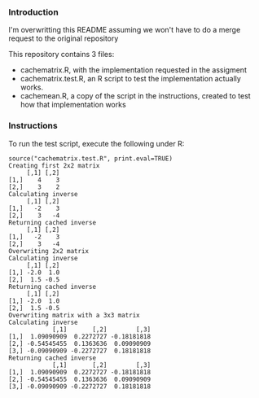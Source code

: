 ### Introduction
I'm overwritting this README assuming we won't have to do a merge
request to the original repository

This repository contains 3 files:
* cachematrix.R, with the implementation requested in the assigment
* cachematrix.test.R, an R script to test the implementation actually
works.
* cachemean.R, a copy of the script in the instructions, created to test
how that implementation works


### Instructions

To run the test script, execute the following under R:

```
source("cachematrix.test.R", print.eval=TRUE)
Creating first 2x2 matrix
     [,1] [,2]
[1,]    4    3
[2,]    3    2
Calculating inverse
     [,1] [,2]
[1,]   -2    3
[2,]    3   -4
Returning cached inverse
     [,1] [,2]
[1,]   -2    3
[2,]    3   -4
Overwriting 2x2 matrix
Calculating inverse
     [,1] [,2]
[1,] -2.0  1.0
[2,]  1.5 -0.5
Returning cached inverse
     [,1] [,2]
[1,] -2.0  1.0
[2,]  1.5 -0.5
Overwriting matrix with a 3x3 matrix
Calculating inverse
            [,1]       [,2]        [,3]
[1,]  1.09090909  0.2272727 -0.18181818
[2,] -0.54545455  0.1363636  0.09090909
[3,] -0.09090909 -0.2272727  0.18181818
Returning cached inverse
            [,1]       [,2]        [,3]
[1,]  1.09090909  0.2272727 -0.18181818
[2,] -0.54545455  0.1363636  0.09090909
[3,] -0.09090909 -0.2272727  0.18181818
```

